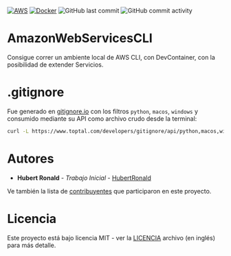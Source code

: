 [![AWS](https://img.shields.io/badge/AWS-%23FF9900.svg?style=flat-square&logo=amazon-aws&logoColor=white)](https://aws.amazon.com/es/)
[![Docker](https://img.shields.io/badge/docker-%230db7ed.svg?style=flat-square&logo=docker&logoColor=white)](https://hub.docker.com/r/amazon/aws-lambda-python)
![GitHub last commit](https://img.shields.io/github/last-commit/HubertRonald/AmazonWebServicesCLI?style=flat-square)
![GitHub commit activity](https://img.shields.io/github/commit-activity/t/HubertRonald/AmazonWebServicesCLI?style=flat-square&color=dodgerblue)

# AmazonWebServicesCLI
Consigue correr un ambiente local de AWS CLI, con DevContainer, con la posibilidad de extender Servicios. 

# .gitignore

Fue generado en [gitignore.io](https://www.toptal.com/developers/gitignore/) con los filtros `python`, `macos`, `windows` y consumido mediante su API como archivo crudo desde la terminal:

```bash
curl -L https://www.toptal.com/developers/gitignore/api/python,macos,windows > .gitignore
```

# Autores

* **Hubert Ronald** - *Trabajo Inicial* - [HubertRonald](https://github.com/HubertRonald)

Ve también la lista de [contribuyentes](https://github.com/HubertRonald/AmazonWebServicesCLI/contributors) que participaron en este proyecto.


# Licencia

Este proyecto está bajo licencia MIT - ver la [LICENCIA](LICENSE) archivo (en inglés) para más detalle.
